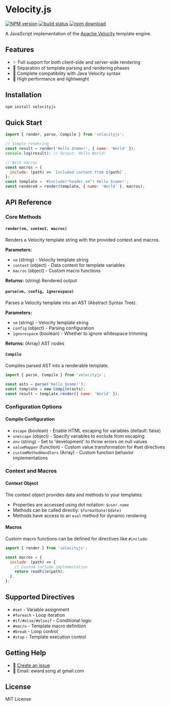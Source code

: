 # Velocity.js

[![NPM version][npm-image]][npm-url]
[![build status][github-image]][github-url]
[![npm download][download-image]][download-url]

[npm-image]: http://img.shields.io/npm/v/velocityjs.svg?style=flat-square
[npm-url]: http://npmjs.org/package/velocityjs
[download-image]: https://img.shields.io/npm/dm/velocityjs.svg?style=flat-square
[download-url]: https://npmjs.org/package/velocityjs
[github-image]: https://img.shields.io/github/actions/workflow/status/shepherdwind/velocity.js/node.js.yml?branch=master&style=flat-square
[github-url]: https://github.com/shepherdwind/velocity.js/actions

A JavaScript implementation of the [Apache Velocity](http://velocity.apache.org/) template engine.

## Features

- ✨ Full support for both client-side and server-side rendering
- 🔄 Separation of template parsing and rendering phases
- 🎯 Complete compatibility with Java Velocity syntax
- 🚀 High performance and lightweight

## Installation

```bash
npm install velocityjs
```

## Quick Start

```javascript
import { render, parse, Compile } from 'velocityjs';

// Simple rendering
const result = render('Hello $name!', { name: 'World' });
console.log(result); // Output: Hello World!

// With macros
const macros = {
  include: (path) => `Included content from ${path}`,
};
const template = '#include("header.vm") Hello $name!';
const rendered = render(template, { name: 'World' }, macros);
```

## API Reference

### Core Methods

#### `render(vm, context, macros)`

Renders a Velocity template string with the provided context and macros.

**Parameters:**

- `vm` (string) - Velocity template string
- `context` (object) - Data context for template variables
- `macros` (object) - Custom macro functions

**Returns:** (string) Rendered output

#### `parse(vm, config, ignorespace)`

Parses a Velocity template into an AST (Abstract Syntax Tree).

**Parameters:**

- `vm` (string) - Velocity template string
- `config` (object) - Parsing configuration
- `ignorespace` (boolean) - Whether to ignore whitespace trimming

**Returns:** (Array) AST nodes

#### `Compile`

Compiles parsed AST into a renderable template.

```javascript
import { parse, Compile } from 'velocityjs';

const asts = parse('Hello $name!');
const template = new Compile(asts);
const result = template.render({ name: 'World' });
```

### Configuration Options

#### Compile Configuration

- `escape` (boolean) - Enable HTML escaping for variables (default: false)
- `unescape` (object) - Specify variables to exclude from escaping
- `env` (string) - Set to 'development' to throw errors on null values
- `valueMapper` (function) - Custom value transformation for #set directives
- `customMethodHandlers` (Array) - Custom function behavior implementations

### Context and Macros

#### Context Object

The context object provides data and methods to your templates:

- Properties are accessed using dot notation: `$user.name`
- Methods can be called directly: `$formatDate($date)`
- Methods have access to an `eval` method for dynamic rendering

#### Macros

Custom macro functions can be defined for directives like `#include`:

```javascript
import { render } from 'velocityjs';

const macros = {
  include: (path) => {
    // Custom include implementation
    return readFile(path);
  },
};
```

## Supported Directives

- `#set` - Variable assignment
- `#foreach` - Loop iteration
- `#if/#else/#elseif` - Conditional logic
- `#macro` - Template macro definition
- `#break` - Loop control
- `#stop` - Template execution control

## Getting Help

- 📝 [Create an issue](https://github.com/shepherdwind/velocity.js/issues/new)
- 📧 Email: eward.song at gmail.com

## License

MIT License
